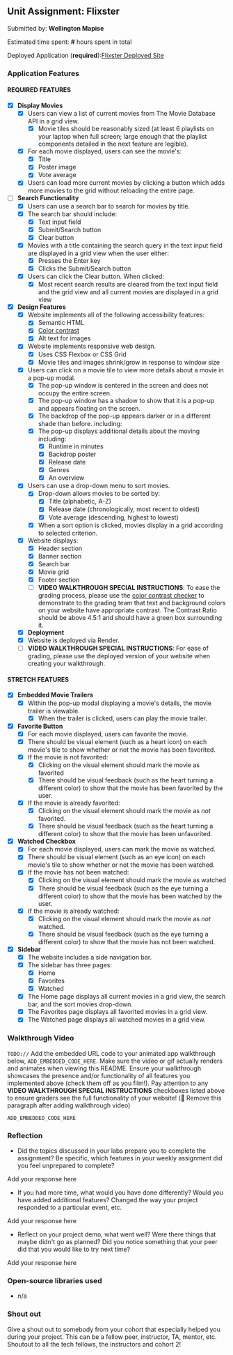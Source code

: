## Unit Assignment: Flixster

Submitted by: **Wellington Mapise**

Estimated time spent: **#** hours spent in total

Deployed Application (**required**):[Flixster Deployed Site](https://flixster-final-srzb.onrender.com)

### Application Features

#### REQUIRED FEATURES

- [x] **Display Movies**
  - [x] Users can view a list of current movies from The Movie Database API in a grid view.
    - [x] Movie tiles should be reasonably sized (at least 6 playlists on your laptop when full screen; large enough that the playlist components detailed in the next feature are legible).
  - [x] For each movie displayed, users can see the movie's:
    - [x] Title
    - [x] Poster image
    - [x] Vote average
  - [x] Users can load more current movies by clicking a button which adds more movies to the grid without reloading the entire page. 
- [ ] **Search Functionality**
  - [x] Users can use a search bar to search for movies by title.
  - [x] The search bar should include:
    - [x] Text input field
    - [x] Submit/Search button
    - [x] Clear button
  - [x] Movies with a title containing the search query in the text input field are displayed in a grid view when the user either:
    - [x] Presses the Enter key
    - [x] Clicks the Submit/Search button
  - [x] Users can click the Clear button. When clicked:
    - [x] Most recent search results are cleared from the text input field and the grid view and all current movies are displayed in a grid view
- [x] **Design Features**
  - [x] Website implements all of the following accessibility features:
    - [x] Semantic HTML
    - [x] [Color contrast](https://webaim.org/resources/contrastchecker/)
    - [x] Alt text for images 
  - [x] Website implements responsive web design.
    - [x] Uses CSS Flexbox or CSS Grid
    - [x] Movie tiles and images shrink/grow in response to window size
  - [x] Users can click on a movie tile to view more details about a movie in a pop-up modal.
    - [x] The pop-up window is centered in the screen and does not occupy the entire screen.
    - [x] The pop-up window has a shadow to show that it is a pop-up and appears floating on the screen.
    - [x] The backdrop of the pop-up appears darker or in a different shade than before. including:
    - [x] The pop-up displays additional details about the moving including:
      - [x] Runtime in minutes
      - [x] Backdrop poster
      - [x] Release date
      - [x] Genres
      - [x] An overview
  - [x] Users can use a drop-down menu to sort movies.
    - [x] Drop-down allows movies to be sorted by:
      - [x] Title (alphabetic, A-Z)
      - [x] Release date (chronologically, most recent to oldest)
      - [x] Vote average (descending, highest to lowest)
    - [x] When a sort option is clicked, movies display in a grid according to selected criterion.
  - [x] Website displays:
    - [x] Header section
    - [x] Banner section
    - [x] Search bar
    - [x] Movie grid
    - [x] Footer section
    - [ ] **VIDEO WALKTHROUGH SPECIAL INSTRUCTIONS**: To ease the grading process, please use the [color contrast checker](https://webaim.org/resources/contrastchecker/) to demonstrate to the grading team that text and background colors on your website have appropriate contrast. The Contrast Ratio should be above 4.5:1 and should have a green box surrounding it. 
  - [x] **Deployment**
  - [x] Website is deployed via Render.
  - [ ] **VIDEO WALKTHROUGH SPECIAL INSTRUCTIONS**: For ease of grading, please use the deployed version of your website when creating your walkthrough. 

#### STRETCH FEATURES


- [x] **Embedded Movie Trailers**
  - [x] Within the pop-up modal displaying a movie's details, the movie trailer is viewable.
    - [x] When the trailer is clicked, users can play the movie trailer.
- [x] **Favorite Button**
  - [x] For each movie displayed, users can favorite the movie.
  - [x] There should be visual element (such as a heart icon) on each movie's tile to show whether or not the movie has been favorited.
  - [x] If the movie is not favorited:
    - [x] Clicking on the visual element should mark the movie as favorited
    - [x] There should be visual feedback (such as the heart turning a different color) to show that the movie has been favorited by the user.
  - [x] If the movie is already favorited:
    - [x] Clicking on the visual element should mark the movie as *not* favorited.
    - [x] There should be visual feedback (such as the heart turning a different color) to show that the movie has been unfavorited. 
- [x] **Watched Checkbox**
  - [x] For each movie displayed, users can mark the movie as watched.
  - [x] There should be visual element (such as an eye icon) on each movie's tile to show whether or not the movie has been watched.
  - [x] If the movie has not been watched:
    - [x] Clicking on the visual element should mark the movie as watched
    - [x] There should be visual feedback (such as the eye turning a different color) to show that the movie has been watched by the user.
  - [x] If the movie is already watched:
    - [x] Clicking on the visual element should mark the movie as *not* watched.
    - [x] There should be visual feedback (such as the eye turning a different color) to show that the movie has not been watched.
- [x] **Sidebar**
  - [x] The website includes a side navigation bar.
  - [x] The sidebar has three pages:
    - [x] Home
    - [x] Favorites
    - [x] Watched
  - [x] The Home page displays all current movies in a grid view, the search bar, and the sort movies drop-down.
  - [x] The Favorites page displays all favorited movies in a grid view.
  - [x] The Watched page displays all watched movies in a grid view.

### Walkthrough Video

`TODO://` Add the embedded URL code to your animated app walkthrough below, `ADD_EMBEDDED_CODE_HERE`. Make sure the video or gif actually renders and animates when viewing this README. Ensure your walkthrough showcases the presence and/or functionality of all features you implemented above (check them off as you film!). Pay attention to any **VIDEO WALKTHROUGH SPECIAL INSTRUCTIONS** checkboxes listed above to ensure graders see the full functionality of your website! (🚫 Remove this paragraph after adding walkthrough video)

`ADD_EMBEDDED_CODE_HERE`

### Reflection

* Did the topics discussed in your labs prepare you to complete the assignment? Be specific, which features in your weekly assignment did you feel unprepared to complete?

Add your response here

* If you had more time, what would you have done differently? Would you have added additional features? Changed the way your project responded to a particular event, etc.
  
Add your response here

* Reflect on your project demo, what went well? Were there things that maybe didn't go as planned? Did you notice something that your peer did that you would like to try next time?

Add your response here

### Open-source libraries used

- n/a

### Shout out

Give a shout out to somebody from your cohort that especially helped you during your project. This can be a fellow peer, instructor, TA, mentor, etc.
Shoutout to all the tech fellows, the instructors and cohort 2!

